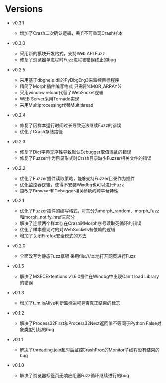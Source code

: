 # Versions

* v0.3.1
	* 增加了Crash二次确认逻辑，丢弃不可重现Crash样本

* v0.3.0
	* 采用新的模块开发格式，支持Web API Fuzz
	* 修复了浏览器单进程时Fuzz进程被错误终止的bug

* v0.2.5
	* 采用基于dbghelp.dll的PyDbgEng3来监控目标程序
	* 精简了Morph插件编写格式 只需要%MOR_ARRAY%
	* 采用window.reload代替了WebSocket逻辑
	* WEB Server采用Tornado实现	
	* 采用Multiprocessing代替Multithread	

* v0.2.4
	* 修复了因样本运行时间过长导致无法继续Fuzz的错误
	* 优化了Crash存储路径	

* v0.2.3
	* 修复了Dict字典无序性导致默认Debugger取值混乱的错误
	* 修复了Fuzzer作为目录形式时Crash目录缺少Fuzzer相关文件的错误

* v0.2.2
	* 优化了Fuzzer插件读取策略，能够支持Fuzzer目录作为插件
	* 优化监控器逻辑，使得不安装Windbg也可以进行Fuzz
	* 更改了Browser和Debugger相关参数的跨平台特性

* v0.2.1
	* 优化了Fuzzer插件的编写格式，将其分为morph_random、morph_fuzz和morph_notify_href三部分
	* 解决了连续两个样本存在Crash时Morph序号读取死循环的错误
    * 优化了样本重现时的对WebSockets有依赖的逻辑
	* 增加了关闭Firefox安全模式的方法

* v0.2.0
	* 全面改写为静态Fuzz框架 采用file:///本地打开网页进行Fuzz

* v0.1.5
	* 解决了MSECExtentions v1.6.0插件在Windbg中出现Can't load Library的错误
	
* v0.1.3
	* 增加了t_m.isAlive判断监控进程是否真正结束的标志
	
* v0.1.2
	* 解决了Process32First和Process32Next返回值不等同于Python False对象类型引起的bug

* v0.1.1
	* 解决了threading.join超时后监控CrashProc的Monitor子线程没有结束的bug

* v0.1.0
	* 解决了浏览器标签页无响应阻塞Fuzz循环继续进行的bug
